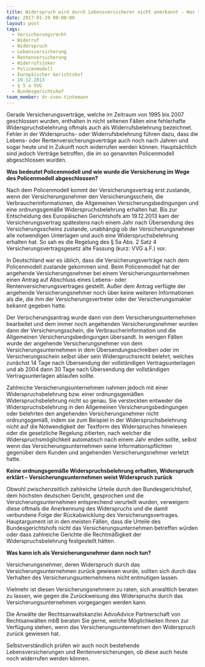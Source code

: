 ```yaml
---
title: Widerspruch wird durch Lebensversicherer nicht anerkannt - Was tun?
date: 2017-01-19 00:00:00
layout: post
tags:
  - Versicherungsrecht
  - Widerruf
  - Widerspruch
  - Lebensversicherung
  - Rentenversicherung
  - Widerrufsjoker
  - Policenmodell
  - Europäischer Gerichtshof
  - 19.12.2013
  - § 5 a VVG
  - Bundesgerichtshof
team_member: dr-sven-tintemann
---
```



Gerade Versicherungsverträge, welche im Zeitraum von 1995 bis 2007 geschlossen wurden, enthalten in nicht seltenen Fällen eine fehlerhafte Widerspruchsbelehrung oftmals auch als Widerrufsbelehrung bezeichnet. Fehler in der Widerspruchs- oder Widerrufsbelehrung führen dazu, dass die Lebens- oder Rentenversicherungsverträge auch noch nach Jahren und sogar heute und in Zukunft noch widerrufen werden können. Hauptsächlich sind jedoch Verträge betroffen, die im so genannten Policenmodell abgeschlossen wurden.

**Was bedeutet Policenmodell und wie wurde die Versicherung im Wege des Policenmodell abgeschlossen?**

Nach dem Policenmodell kommt der Versicherungsvertrag erst zustande, wenn der Versicherungsnehmer den Versicherungsschein, die Verbraucherinformationen, die Allgemeinen Versicherungsbedingungen und eine ordnungsgemäße Widerspruchsbelehrung erhalten hat. Bis zur Entscheidung des Europäischen Gerichtshofs am 19.12.2013 kam der Versicherungsvertrag spätestens nach einem Jahr nach Übersendung des Versicherungsscheins zustande, unabhängig ob der Versicherungsnehmer alle notwendigen Unterlagen und auch eine Widerspruchsbelehrung erhalten hat. So sah es die Regelung des § 5a Abs. 2 Satz 4 Versicherungsvertragsgesetz alte Fassung (kurz: VVG a.F.) vor.

In Deutschland war es üblich, dass die Versicherungsverträge nach dem Policenmodell zustande gekommen sind. Beim Policenmodell hat der angehende Versicherungsnehmer bei einem Versicherungsunternehmen einen Antrag auf Abschluss eines Lebens- oder Rentenversicherungsvertrages gestellt. Außer dem Antrag verfügte der angehende Versicherungsnehmer noch über keine weiteren Informationen als die, die ihm der Versicherungsvertreter oder der Versicherungsmakler bekannt gegeben hatte.

Der Versicherungsantrag wurde dann von dem Versicherungsunternehmen bearbeitet und dem immer noch angehenden Versicherungsnehmer wurden dann der Versicherungsschein, die Verbraucherinformation und die Allgemeinen Versicherungsbedingungen übersandt. In wenigen Fällen wurde der angehende Versicherungsnehmer von dem Versicherungsunternehmen in dem Übersendungsschreiben oder im Versicherungsschein selbst über sein Widerspruchsrecht belehrt, welches zunächst 14 Tage nach Übersendung der vollständigen Vertragsunterlagen und ab 2004 dann 30 Tage nach Übersendung der vollständigen Vertragsunterlagen ablaufen sollte.

Zahlreiche Versicherungsunternehmen nahmen jedoch mit einer Widerspruchsbelehrung bzw. einer ordnungsgemäßen Widerspruchsbelehrung nicht so genau. Sie versteckten entweder die Widerspruchsbelehrung in den Allgemeinen Versicherungsbedingungen oder belehrten den angehenden Versicherungsnehmer nicht ordnungsgemäß, indem sie zum Beispiel in der Widerspruchsbelehrung nicht auf die Notwendigkeit der Textform des Widerspruches hinwiesen oder die gesetzliche Regelung zitierten, nach welcher die Widerspruchsmöglichkeit automatisch nach einem Jahr enden sollte, selbst wenn das Versicherungsunternehmen seine Informationspflichten gegenüber dem Kunden und angehenden Versicherungsnehmer verletzt hatte.

**Keine ordnungsgemäße Widerspruchsbelehrung erhalten, Widerspruch erklärt – Versicherungsunternehmen weist Widerspruch zurück**

Obwohl zwischenzeitlich zahlreiche Urteile durch den Bundesgerichtshof, dem höchsten deutschen Gericht, gesprochen und die Versicherungsunternehmen entsprechend verurteilt wurden, verweigern diese oftmals die Anerkennung des Widerspruchs und die damit verbundene Folge der Rückabwicklung des Versicherungsvertrages. Hauptargument ist in den meisten Fällen, dass die Urteile des Bundesgerichtshofs nicht das Versicherungsunternehmen betreffen würden oder dass zahlreiche Gerichte die Rechtmäßigkeit der Widerspruchsbelehrung festgestellt hätten.

**Was kann ich als Versicherungsnehmer dann noch tun?**

Versicherungsnehmer, deren Widerspruch durch das Versicherungsunternehmen zurück gewiesen wurde, sollten sich durch das Verhalten des Versicherungsunternehmens nicht entmutigen lassen.

Vielmehr ist diesen Versicherungsnehmern zu raten, sich anwaltlich beraten zu lassen, wie gegen die Zurückweisung des Widerspruchs durch das Versicherungsunternehmen vorgegangen werden kann.

Die Anwälte der Rechtsanwaltskanzlei AdvoAdvice Partnerschaft von Rechtsanwälten mbB beraten Sie gerne, welche Möglichkeiten Ihnen zur Verfügung stehen, wenn das Versicherungsunternehmen den Widerspruch zurück gewiesen hat.

Selbstverständlich prüfen wir auch noch bestehende Lebensversicherungen und Rentenversicherungen, ob diese auch heute noch widerrufen werden können.